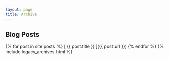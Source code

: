 ```yaml
---
layout: page
title: Archive
---
```


## Blog Posts

{% for post in site.posts %}
[ {{ post.title }} ]({{ post.url }})
{% endfor %}
{% include legacy_archives.html %}